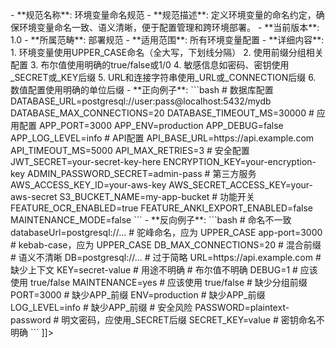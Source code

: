 <![CDATA[<!-- ENV-VARIABLE-NAMING-001.md -->
- **规范名称**: 环境变量命名规范
- **规范描述**: 定义环境变量的命名约定，确保环境变量命名一致、语义清晰，便于配置管理和跨环境部署。
- **当前版本**: 1.0
- **所属范畴**: 部署规范
- **适用范围**: 所有环境变量配置
- **详细内容**:
  1. 环境变量使用UPPER_CASE命名（全大写，下划线分隔）
  2. 使用前缀分组相关配置
  3. 布尔值使用明确的true/false或1/0
  4. 敏感信息如密码、密钥使用_SECRET或_KEY后缀
  5. URL和连接字符串使用_URL或_CONNECTION后缀
  6. 数值配置使用明确的单位后缀

- **正向例子**:
  ```bash
  # 数据库配置
  DATABASE_URL=postgresql://user:pass@localhost:5432/mydb
  DATABASE_MAX_CONNECTIONS=20
  DATABASE_TIMEOUT_MS=30000
  
  # 应用配置
  APP_PORT=3000
  APP_ENV=production
  APP_DEBUG=false
  APP_LOG_LEVEL=info
  
  # API配置
  API_BASE_URL=https://api.example.com
  API_TIMEOUT_MS=5000
  API_MAX_RETRIES=3
  
  # 安全配置
  JWT_SECRET=your-secret-key-here
  ENCRYPTION_KEY=your-encryption-key
  ADMIN_PASSWORD_SECRET=admin-pass
  
  # 第三方服务
  AWS_ACCESS_KEY_ID=your-aws-key
  AWS_SECRET_ACCESS_KEY=your-aws-secret
  S3_BUCKET_NAME=my-app-bucket
  
  # 功能开关
  FEATURE_OCR_ENABLED=true
  FEATURE_ANKI_EXPORT_ENABLED=false
  MAINTENANCE_MODE=false
  ```

- **反向例子**:
  ```bash
  # 命名不一致
  databaseUrl=postgresql://...          # 驼峰命名，应为 UPPER_CASE
  app-port=3000                        # kebab-case，应为 UPPER_CASE
  DB_MAX_CONNECTIONS=20                # 混合前缀
  
  # 语义不清晰
  DB=postgresql://...                  # 过于简略
  URL=https://api.example.com          # 缺少上下文
  KEY=secret-value                     # 用途不明确
  
  # 布尔值不明确
  DEBUG=1                              # 应该使用 true/false
  MAINTENANCE=yes                      # 应该使用 true/false
  
  # 缺少分组前缀
  PORT=3000                            # 缺少APP_前缀
  ENV=production                       # 缺少APP_前缀
  LOG_LEVEL=info                       # 缺少APP_前缀
  
  # 安全风险
  PASSWORD=plaintext-password          # 明文密码，应使用_SECRET后缀
  SECRET_KEY=value                     # 密钥命名不明确
  ```
]]>